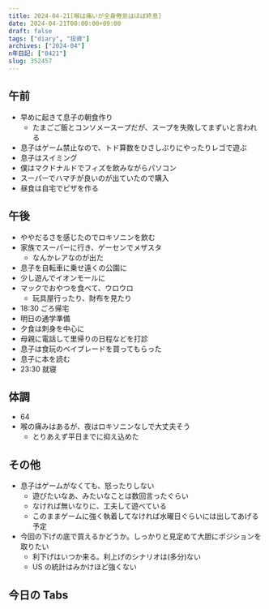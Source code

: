 ```yaml
---
title: 2024-04-21[喉は痛いが全身倦怠はほぼ終息]
date: 2024-04-21T00:00:00+09:00
draft: false
tags: ["diary", "投資"]
archives: ["2024-04"]
n年日記: ["0421"]
slug: 352457
---
```


## 午前

- 早めに起きて息子の朝食作り
  - たまごご飯とコンソメースープだが、スープを失敗してまずいと言われる
- 息子はゲーム禁止なので、トド算数をひさしぶりにやったりレゴで遊ぶ
- 息子はスイミング
- 僕はマクドナルドでフィズを飲みながらパソコン
- スーパーでハマチが良いのが出ていたので購入
- 昼食は自宅でピザを作る

## 午後

- ややだるさを感じたのでロキソニンを飲む
- 家族でスーパーに行き、ゲーセンでメザスタ
  - なんかレアなのが出た
- 息子を自転車に乗せ遠くの公園に
- 少し遊んでイオンモールに
- マックでおやつを食べて、ウロウロ
  - 玩具屋行ったり、財布を見たり
- 18:30 ごろ帰宅
- 明日の通学準備
- 夕食は刺身を中心に
- 母親に電話して里帰りの日程などを打診
- 息子は食玩のベイブレードを買ってもらった
- 息子に本を読む
- 23:30 就寝

## 体調

- 64
- 喉の痛みはあるが、夜はロキソニンなしで大丈夫そう
  - とりあえず平日までに抑え込めた

## その他

- 息子はゲームがなくても、怒ったりしない
  - 遊びたいなあ、みたいなことは数回言ったぐらい
  - なければ無いなりに、工夫して遊べている
  - このままゲームに強く執着してなければ水曜日ぐらいには出してあげる予定
- 今回の下げの底で買えるかどうか。しっかりと見定めて大胆にポジションを取りたい
  - 利下げはいつか来る。利上げのシナリオは(多分)ない
  - US の統計はみかけほど強くない

## 今日の Tabs
